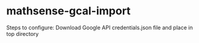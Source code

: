 # mathsense-gcal-import

Steps to configure:
Download Google API credentials.json file and place in top directory
